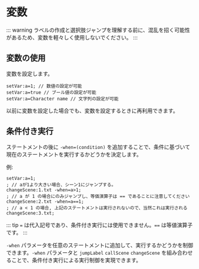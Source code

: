 # 変数

::: warning
ラベルの作成と選択肢ジャンプを理解する前に、混乱を招く可能性があるため、変数を軽々しく使用しないでください。
:::

## 変数の使用

変数を設定します。

``` ws
setVar:a=1; // 数値の設定が可能
setVar:a=true // ブール値の設定が可能
setVar:a=Character name // 文字列の設定が可能
```

以前に変数を設定した場合でも、変数を設定するときに再利用できます。

## 条件付き実行

ステートメントの後に `-when=(condition)` を追加することで、条件に基づいて現在のステートメントを実行するかどうかを決定します。

例:

``` ws
setVar:a=1;
; // aが1より大きい場合、シーン1にジャンプする。
changeScene:1.txt -when=a>1;
; // a が 1 の場合にのみジャンプし、等価演算子は == であることに注意してください
changeScene:2.txt -when=a==1;
; // a < 1 の場合, 上記のステートメントは実行されないので、当然これは実行される
changeScene:3.txt;
```

::: tip
`=` は代入記号であり、条件付き実行には使用できません。`==` は等値演算子です。
:::

`-when` パラメータを任意のステートメントに追加して、実行するかどうかを制御できます。`-when` パラメータと `jumpLabel` `callScene` `changeScene` を組み合わせることで、条件付き実行による実行制御を実現できます。
